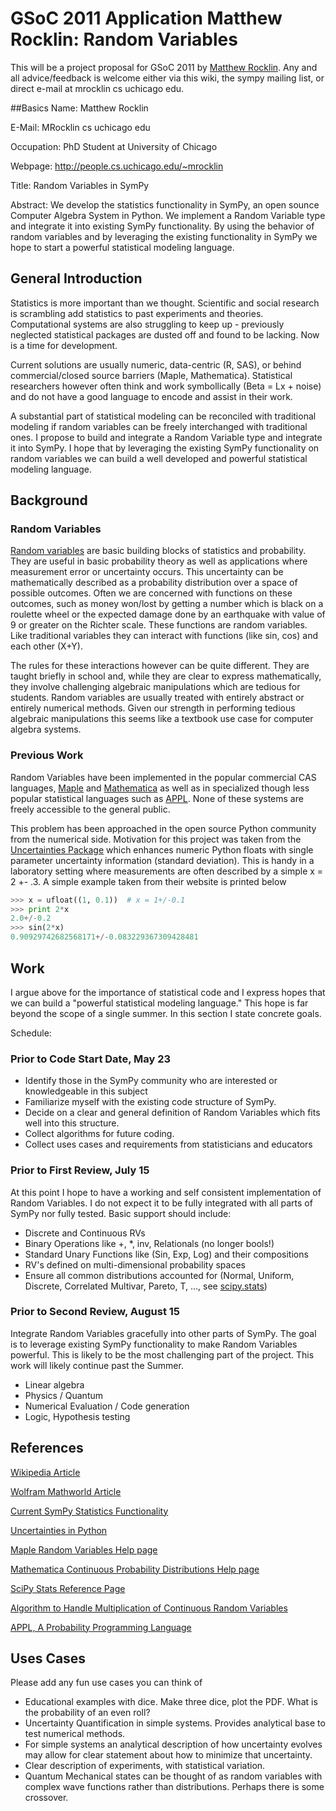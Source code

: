 # GSoC 2011 Application Matthew Rocklin: Random Variables
This will be a project proposal for GSoC 2011 by [Matthew Rocklin](http://people.cs.uchicago.edu/~mrocklin). Any and all advice/feedback is welcome either via this wiki, the sympy mailing list, or direct e-mail at mrocklin cs uchicago edu. 

##Basics
Name: Matthew Rocklin

E-Mail: MRocklin cs uchicago edu

Occupation: PhD Student at University of Chicago

Webpage: http://people.cs.uchicago.edu/~mrocklin


Title: Random Variables in SymPy

Abstract: We develop the statistics functionality in SymPy, an open sounce Computer Algebra System in Python. We implement a Random Variable type and integrate it into existing SymPy functionality. By using the behavior of random variables and by leveraging the existing functionality in SymPy we hope to start a powerful statistical modeling language. 

## General Introduction 
Statistics is more important than we thought. Scientific and social research is scrambling add statistics to past experiments and theories. Computational systems are also struggling to keep up - previously neglected statistical packages are dusted off and found to be lacking. Now is a time for development. 

Current solutions are usually numeric, data-centric (R, SAS), or behind commercial/closed source barriers (Maple, Mathematica). Statistical researchers however often think and work symbollically (Beta = Lx + noise) and do not have a good language to encode and assist in their work. 

A substantial part of statistical modeling can be reconciled with traditional modeling if random variables can be freely interchanged with traditional ones. I propose to build and integrate a Random Variable type and integrate it into SymPy. I hope that by leveraging the existing SymPy functionality on random variables we can build a well developed and powerful statistical modeling language. 

## Background
### Random Variables

[Random variables](http://en.wikipedia.org/wiki/Random_variable) are basic building blocks of statistics and probability. They are useful in basic probability theory as well as applications where measurement error or uncertainty occurs. This uncertainty can be mathematically described as a probability distribution over a space of possible outcomes. Often we are concerned with functions on these outcomes, such as money won/lost by getting a number which is black on a roulette wheel or the expected damage done by an earthquake with value of 9 or greater on the Richter scale. These functions are random variables. Like traditional variables they can interact with functions (like sin, cos) and each other (X+Y). 

The rules for these interactions however can be quite different. They are taught briefly in school and, while they are clear to express mathematically, they involve challenging algebraic manipulations which are tedious for students. Random variables are usually treated with entirely abstract or entirely numerical methods. Given our strength in performing tedious algebraic manipulations this seems like a textbook use case for computer algebra systems.

### Previous Work

Random Variables have been implemented in the popular commercial CAS languages, [Maple](http://www.maplesoft.com/support/help/Maple/view.aspx?path=Statistics/RandomVariable) and [Mathematica](http://reference.wolfram.com/legacy/v5_2/Add-onsLinks/StandardPackages/Statistics/ContinuousDistributions.html) as well as in specialized though less popular statistical languages such as [APPL](http://www.math.wm.edu/~leemis/2001amstat.pdf).   None of these systems are freely accessible to the general public. 

This problem has been approached in the open source Python community from the numerical side. Motivation for this project was taken from the [Uncertainties Package](http://packages.python.org/uncertainties/index.html) which enhances numeric Python floats with single parameter uncertainty information (standard deviation). This is handy in a laboratory setting where measurements are often described by a simple x = 2 +- .3. A simple example taken from their website is printed below
```python
>>> x = ufloat((1, 0.1))  # x = 1+/-0.1
>>> print 2*x
2.0+/-0.2
>>> sin(2*x)  
0.90929742682568171+/-0.083229367309428481
```

## Work

I argue above for the importance of statistical code and I express hopes that we can build a "powerful statistical modeling language." This hope is far beyond the scope of a single summer. In this section I state concrete goals.

Schedule:
### Prior to Code Start Date, May 23
* Identify those in the SymPy community who are interested or knowledgeable in this subject
* Familiarize myself with the existing code structure of SymPy. 
* Decide on a clear and general definition of Random Variables which fits well into this structure. 
* Collect algorithms for future coding. 
* Collect uses cases and requirements from statisticians and educators

### Prior to First Review, July 15
At this point I hope to have a working and self consistent implementation of Random Variables. I do not expect it to be fully integrated with all parts of SymPy nor fully tested. Basic support should include: 

* Discrete and Continuous RVs
* Binary Operations like +, *, inv, Relationals (no longer bools!)
* Standard Unary Functions like (Sin, Exp, Log) and their compositions
* RV's defined on multi-dimensional probability spaces
* Ensure all common distributions accounted for (Normal, Uniform, Discrete, Correlated Multivar, Pareto, T, ..., see [scipy.stats](http://docs.scipy.org/doc/scipy/reference/stats.html)) 

### Prior to Second Review, August 15
Integrate Random Variables gracefully into other parts of SymPy. The goal is to leverage existing SymPy functionality to make Random Variables powerful. This is likely to be the most challenging part of the project. This work will likely continue past the Summer.

* Linear algebra
* Physics / Quantum 
* Numerical Evaluation / Code generation 
* Logic, Hypothesis testing

## References
[Wikipedia Article](http://en.wikipedia.org/wiki/Random_variable)

[Wolfram Mathworld Article](http://mathworld.wolfram.com/RandomVariable.html)

[Current SymPy Statistics Functionality](http://docs.sympy.org/dev/modules/statistics.html)

[Uncertainties in Python](http://packages.python.org/uncertainties/)

[Maple Random Variables Help page](http://www.maplesoft.com/support/help/Maple/view.aspx?path=Statistics/RandomVariable)

[Mathematica Continuous Probability Distributions Help page](http://reference.wolfram.com/legacy/v5_2/Add-onsLinks/StandardPackages/Statistics/ContinuousDistributions.html)

[SciPy Stats Reference Page](http://docs.scipy.org/doc/scipy/reference/stats.html)

[Algorithm to Handle Multiplication of Continuous Random Variables](http://www.math.usma.edu/people/glen/Publications/product.pdf)

[APPL, A Probability Programming Language](http://www.math.wm.edu/~leemis/2001amstat.pdf)

## Uses Cases
Please add any fun use cases you can think of

* Educational examples with dice. Make three dice, plot the PDF. What is the probability of an even roll?
* Uncertainty Quantification in simple systems. Provides analytical base to test numerical methods.
* For simple systems an analytical description of how uncertainty evolves may allow for clear statement about how to minimize that uncertainty. 
* Clear description of experiments, with statistical variation. 
* Quantum Mechanical states can be thought of as random variables with complex wave functions rather than distributions. Perhaps there is some crossover. 